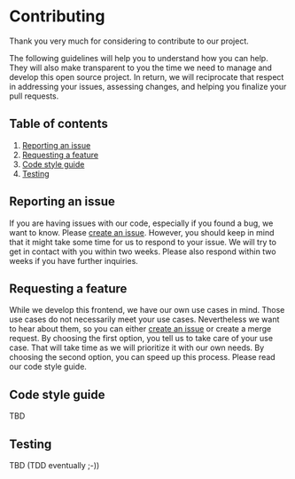 # Contributing

Thank you very much for considering to contribute to our project.

The following guidelines will help you to understand how you can help. They will also make transparent to you the time we need to manage and develop this open source project. In return, we will reciprocate that respect in addressing your issues, assessing changes, and helping you finalize your pull requests.

## Table of contents

1. [Reporting an issue](#reporting-an-issue)
1. [Requesting a feature](#requesting-a-feature)
1. [Code style guide](#code-style-guide)
1. [Testing](#testing)

## Reporting an issue

If you are having issues with our code, especially if you found a bug, we want to know. Please [create an issue](https://github.com/devolo/Cockpit-open-frontend/issues). However, you should keep in mind that it might take some time for us to respond to your issue. We will try to get in contact with you within two weeks. Please also respond within two weeks if you have further inquiries.

## Requesting a feature

While we develop this frontend, we have our own use cases in mind. Those use cases do not necessarily meet your use cases. Nevertheless we want to hear about them, so you can either [create an issue](https://github.com/devolo/Cockpit-open-frontend/issues) or create a merge request. By choosing the first option, you tell us to take care of your use case. That will take time as we will prioritize it with our own needs. By choosing the second option, you can speed up this process. Please read our code style guide.

## Code style guide

TBD 

## Testing

TBD (TDD eventually ;-))
